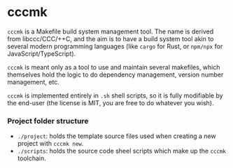 # cccmk

`cccmk` is a Makefile build system management tool. The name is derived from libccc/CCC/++C, and the aim is to have a build system tool akin to several modern programming languages (like `cargo` for Rust, or `npm/npx` for JavaScript/TypeScript).

`cccmk` is meant only as a tool to use and maintain several makefiles, which themselves hold the logic to do dependency management, version number management, etc.

`cccmk` is implemented entirely in `.sh` shell scripts, so it is fully modifiable by the end-user (the license is MIT, you are free to do whatever you wish).



### Project folder structure

- `./project`: holds the template source files used when creating a new project with `cccmk new`.
- `./scripts`: holds the source code sheel scripts which make up the `cccmk` toolchain.
